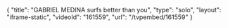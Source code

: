 {
    "title": "GABRIEL MEDINA surfs better than you",
    "type": "solo",
    "layout": "iframe-static",
    "videoId": "161559",
    "url": "\/tvpembed\/161559"
}